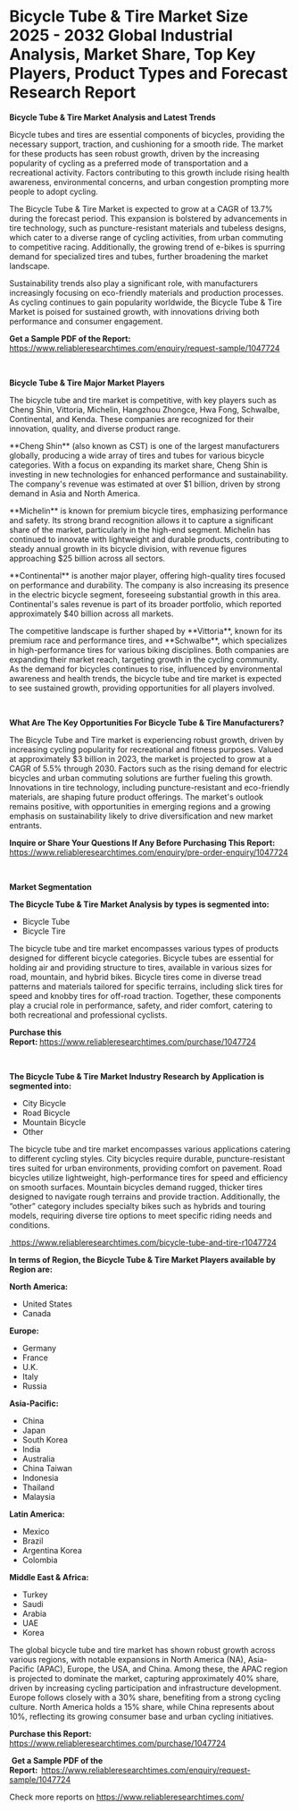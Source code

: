 <p><h1>Bicycle Tube & Tire Market Size 2025 - 2032 Global Industrial Analysis, Market Share, Top Key Players, Product Types and Forecast Research Report</h1></p><p><strong>Bicycle Tube & Tire Market Analysis and Latest Trends</strong></p>
<p><p>Bicycle tubes and tires are essential components of bicycles, providing the necessary support, traction, and cushioning for a smooth ride. The market for these products has seen robust growth, driven by the increasing popularity of cycling as a preferred mode of transportation and a recreational activity. Factors contributing to this growth include rising health awareness, environmental concerns, and urban congestion prompting more people to adopt cycling.</p><p>The Bicycle Tube & Tire Market is expected to grow at a CAGR of 13.7% during the forecast period. This expansion is bolstered by advancements in tire technology, such as puncture-resistant materials and tubeless designs, which cater to a diverse range of cycling activities, from urban commuting to competitive racing. Additionally, the growing trend of e-bikes is spurring demand for specialized tires and tubes, further broadening the market landscape.</p><p>Sustainability trends also play a significant role, with manufacturers increasingly focusing on eco-friendly materials and production processes. As cycling continues to gain popularity worldwide, the Bicycle Tube & Tire Market is poised for sustained growth, with innovations driving both performance and consumer engagement.</p></p>
<p><strong>Get a Sample PDF of the Report:&nbsp;</strong> <a href="https://www.reliableresearchtimes.com/enquiry/request-sample/1047724?utm_campaign=3287&utm_medium=2&utm_source=Github&utm_content=ia&utm_term=27032025&utm_id=bicycle-tube-tire">https://www.reliableresearchtimes.com/enquiry/request-sample/1047724</a></p>
<p>&nbsp;</p>
<p><strong>Bicycle Tube & Tire Major Market Players</strong></p>
<p><p>The bicycle tube and tire market is competitive, with key players such as Cheng Shin, Vittoria, Michelin, Hangzhou Zhongce, Hwa Fong, Schwalbe, Continental, and Kenda. These companies are recognized for their innovation, quality, and diverse product range.</p><p>**Cheng Shin** (also known as CST) is one of the largest manufacturers globally, producing a wide array of tires and tubes for various bicycle categories. With a focus on expanding its market share, Cheng Shin is investing in new technologies for enhanced performance and sustainability. The company's revenue was estimated at over $1 billion, driven by strong demand in Asia and North America.</p><p>**Michelin** is known for premium bicycle tires, emphasizing performance and safety. Its strong brand recognition allows it to capture a significant share of the market, particularly in the high-end segment. Michelin has continued to innovate with lightweight and durable products, contributing to steady annual growth in its bicycle division, with revenue figures approaching $25 billion across all sectors.</p><p>**Continental** is another major player, offering high-quality tires focused on performance and durability. The company is also increasing its presence in the electric bicycle segment, foreseeing substantial growth in this area. Continental's sales revenue is part of its broader portfolio, which reported approximately $40 billion across all markets.</p><p>The competitive landscape is further shaped by **Vittoria**, known for its premium race and performance tires, and **Schwalbe**, which specializes in high-performance tires for various biking disciplines. Both companies are expanding their market reach, targeting growth in the cycling community. As the demand for bicycles continues to rise, influenced by environmental awareness and health trends, the bicycle tube and tire market is expected to see sustained growth, providing opportunities for all players involved.</p></p>
<p>&nbsp;</p>
<p><strong>What Are The Key Opportunities For Bicycle Tube & Tire Manufacturers?</strong></p>
<p><p>The Bicycle Tube and Tire market is experiencing robust growth, driven by increasing cycling popularity for recreational and fitness purposes. Valued at approximately $3 billion in 2023, the market is projected to grow at a CAGR of 5.5% through 2030. Factors such as the rising demand for electric bicycles and urban commuting solutions are further fueling this growth. Innovations in tire technology, including puncture-resistant and eco-friendly materials, are shaping future product offerings. The market's outlook remains positive, with opportunities in emerging regions and a growing emphasis on sustainability likely to drive diversification and new market entrants.</p></p>
<p><strong>Inquire or Share Your Questions If Any Before Purchasing This Report:</strong> <a href="https://www.reliableresearchtimes.com/enquiry/pre-order-enquiry/1047724?utm_campaign=3287&utm_medium=2&utm_source=Github&utm_content=ia&utm_term=27032025&utm_id=bicycle-tube-tire">https://www.reliableresearchtimes.com/enquiry/pre-order-enquiry/1047724</a></p>
<p>&nbsp;</p>
<p><strong>Market Segmentation</strong></p>
<p><strong>The Bicycle Tube & Tire Market Analysis by types is segmented into:</strong></p>
<p><ul><li>Bicycle Tube</li><li>Bicycle Tire</li></ul></p>
<p><p>The bicycle tube and tire market encompasses various types of products designed for different bicycle categories. Bicycle tubes are essential for holding air and providing structure to tires, available in various sizes for road, mountain, and hybrid bikes. Bicycle tires come in diverse tread patterns and materials tailored for specific terrains, including slick tires for speed and knobby tires for off-road traction. Together, these components play a crucial role in performance, safety, and rider comfort, catering to both recreational and professional cyclists.</p></p>
<p><strong>Purchase this Report:&nbsp;</strong><a href="https://www.reliableresearchtimes.com/purchase/1047724?utm_campaign=3287&utm_medium=2&utm_source=Github&utm_content=ia&utm_term=27032025&utm_id=bicycle-tube-tire">https://www.reliableresearchtimes.com/purchase/1047724</a></p>
<p>&nbsp;</p>
<p><strong>The Bicycle Tube & Tire Market Industry Research by Application is segmented into:</strong></p>
<p><ul><li>City Bicycle</li><li>Road Bicycle</li><li>Mountain Bicycle</li><li>Other</li></ul></p>
<p><p>The bicycle tube and tire market encompasses various applications catering to different cycling styles. City bicycles require durable, puncture-resistant tires suited for urban environments, providing comfort on pavement. Road bicycles utilize lightweight, high-performance tires for speed and efficiency on smooth surfaces. Mountain bicycles demand rugged, thicker tires designed to navigate rough terrains and provide traction. Additionally, the “other” category includes specialty bikes such as hybrids and touring models, requiring diverse tire options to meet specific riding needs and conditions.</p></p>
<p><a href="https://www.reliableresearchtimes.com/bicycle-tube-and-tire-r1047724?utm_campaign=3287&utm_medium=2&utm_source=Github&utm_content=ia&utm_term=27032025&utm_id=bicycle-tube-tire">&nbsp;https://www.reliableresearchtimes.com/bicycle-tube-and-tire-r1047724</a></p>
<p><strong>In terms of Region, the Bicycle Tube & Tire Market Players available by Region are:</strong></p>
<p>
    <p> <strong> North America: </strong>
        <ul>
            <li>United States</li>
            <li>Canada</li>
        </ul>
        </p> 
    <p> <strong> Europe: </strong>
        <ul>
            <li>Germany</li>
            <li>France</li>
            <li>U.K.</li>
            <li>Italy</li>
            <li>Russia</li>
        </ul>
        </p> 
    <p> <strong> Asia-Pacific: </strong>
        <ul>
            <li>China</li>
            <li>Japan</li>
            <li>South Korea</li>
            <li>India</li>
            <li>Australia</li>
            <li>China Taiwan</li>
            <li>Indonesia</li>
            <li>Thailand</li>
            <li>Malaysia</li>
        </ul>
        </p> 
    <p> <strong> Latin America: </strong>
        <ul>
            <li>Mexico</li>
            <li>Brazil</li>
            <li>Argentina Korea</li>
            <li>Colombia</li>
        </ul>
        </p> 
    <p> <strong> Middle East & Africa: </strong>
        <ul>
            <li>Turkey</li>
            <li>Saudi</li>
            <li>Arabia</li>
            <li>UAE</li>
            <li>Korea</li>
        </ul>
    </p>
    </p>
<p><p>The global bicycle tube and tire market has shown robust growth across various regions, with notable expansions in North America (NA), Asia-Pacific (APAC), Europe, the USA, and China. Among these, the APAC region is projected to dominate the market, capturing approximately 40% share, driven by increasing cycling participation and infrastructure development. Europe follows closely with a 30% share, benefiting from a strong cycling culture. North America holds a 15% share, while China represents about 10%, reflecting its growing consumer base and urban cycling initiatives.</p></p>
<p><strong>Purchase this Report: </strong><a href="https://www.reliableresearchtimes.com/purchase/1047724?utm_campaign=3287&utm_medium=2&utm_source=Github&utm_content=ia&utm_term=27032025&utm_id=bicycle-tube-tire">https://www.reliableresearchtimes.com/purchase/1047724</a></p>
<p>&nbsp;<strong>Get a Sample PDF of the Report:&nbsp;&nbsp;</strong><a href="https://www.reliableresearchtimes.com/enquiry/request-sample/1047724?utm_campaign=3287&utm_medium=2&utm_source=Github&utm_content=ia&utm_term=27032025&utm_id=bicycle-tube-tire">https://www.reliableresearchtimes.com/enquiry/request-sample/1047724</a></p>
<p><strong></strong></p>
<p>Check more reports on <a href="https://www.reliableresearchtimes.com/?utm_campaign=3287&utm_medium=2&utm_source=Github&utm_content=ia&utm_term=27032025&utm_id=bicycle-tube-tire">https://www.reliableresearchtimes.com/</a></p>